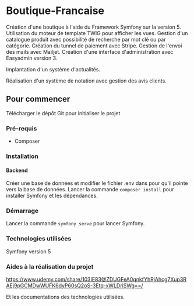 # Boutique-Francaise

Création d'une boutique à l'aide du Framework Symfony sur la version 5. Utilisation du moteur de template TWIG pour afficher les vues.
Gestion d'un catalogue produit avec possibilité de recherche par mot clé ou par catégorie. Création du tunnel de paiement avec Stripe.
Gestion de l'envoi des mails avec Mailjet. Création d'une interface d'administration avec Easyadmin version 3.

Implantation d'un système d'actualités.

Réalisation d'un système de notation avec gestion des avis clients.

## Pour commencer

Télécharger le dépôt Git pour initialiser le projet

### Pré-requis

- Composer

### Installation

#### Backend
Créer une base de données et modifier le fichier .env dans pour qu'il pointe vers la base de données.
Lancer la commande ``composer install`` pour installer Symfony et les dépendances.

### Démarrage

Lancer la commande ``symfony serve`` pour lancer Symfony.

### Technologies utilisées

Symfony version 5

### Aides à la réalisation du projet

https://www.udemy.com/share/103IE83@ZDUGFeA0qnkfYhRjAhcg7Xup3RAEj9pGCMDwWUFK6dyP60sQ2oS-3Etq-xWLDriSWg==/

Et les documentations des technologies utilisées.
